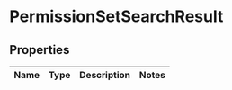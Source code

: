 
# PermissionSetSearchResult

## Properties
Name | Type | Description | Notes
------------ | ------------- | ------------- | -------------



